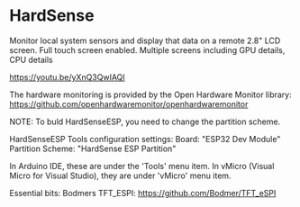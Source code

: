# HardSense
Monitor local system sensors and display that data on a remote 2.8" LCD screen.
Full touch screen enabled.
Multiple screens including GPU details, CPU details

https://youtu.be/yXnQ3QwIAQI


The hardware monitoring is provided by the Open Hardware Monitor library:  https://github.com/openhardwaremonitor/openhardwaremonitor

NOTE:
To buld HardSenseESP, you need to change the partition scheme.

HardSenseESP Tools configuration settings:
	Board:  "ESP32 Dev Module"
	Partition Scheme: "HardSense ESP Partition"

In Arduino IDE, these are under the 'Tools' menu item.
In vMicro (Visual Micro for Visual Studio), they are under 'vMicro' menu item.

Essential bits: 
Bodmers TFT_ESPI:  https://github.com/Bodmer/TFT_eSPI
